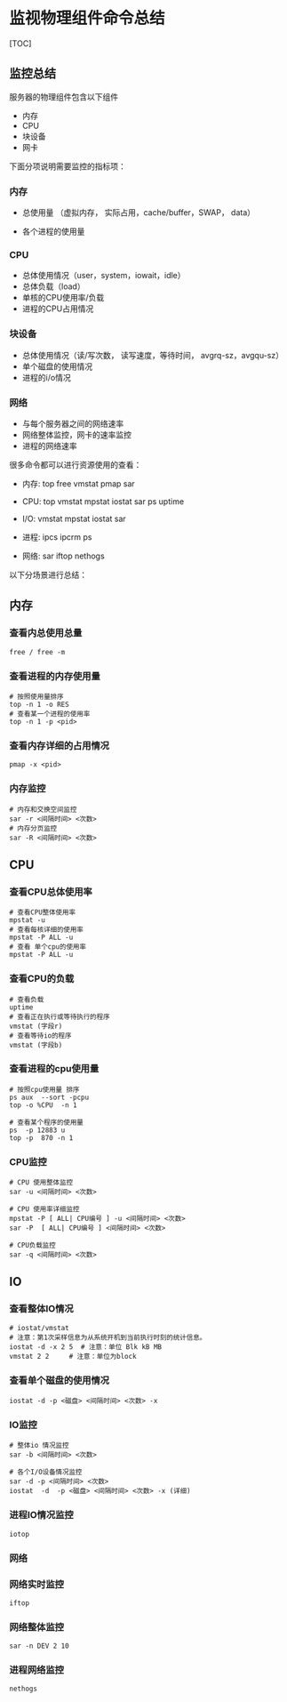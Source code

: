 # 监视物理组件命令总结



[TOC]

## 监控总结

服务器的物理组件包含以下组件

- 内存
- CPU
- 块设备
- 网卡

下面分项说明需要监控的指标项：

### 内存

- 总使用量  （虚拟内存， 实际占用，cache/buffer，SWAP， data）

- 各个进程的使用量 


### CPU

- 总体使用情况（user，system，iowait，idle）
- 总体负载（load）
- 单核的CPU使用率/负载
- 进程的CPU占用情况

### 块设备

- 总体使用情况（读/写次数， 读写速度，等待时间， avgrq-sz，avgqu-sz）
- 单个磁盘的使用情况
- 进程的i/o情况

### 网络

- 与每个服务器之间的网络速率
- 网络整体监控，网卡的速率监控
- 进程的网络速率

很多命令都可以进行资源使用的查看：

- 内存: top free vmstat pmap  sar 

- CPU: top vmstat mpstat iostat sar ps uptime

- I/O: vmstat mpstat iostat sar 

- 进程: ipcs ipcrm ps

- 网络: sar iftop nethogs 

   

以下分场景进行总结：

## 内存

### 查看内总使用总量

```
free / free -m
```

### 查看进程的内存使用量

```
# 按照使用量排序
top -n 1 -o RES
# 查看某一个进程的使用率
top -n 1 -p <pid>
```

### 查看内存详细的占用情况

```
pmap -x <pid>
```

### 内存监控

```
# 内存和交换空间监控
sar -r <间隔时间> <次数>
# 内存分页监控
sar -R <间隔时间> <次数>
```



## CPU

### 查看CPU总体使用率

```
# 查看CPU整体使用率
mpstat -u
# 查看每核详细的使用率
mpstat -P ALL -u
# 查看 单个cpu的使用率
mpstat -P ALL -u
```

### 查看CPU的负载

```
# 查看负载
uptime
# 查看正在执行或等待执行的程序
vmstat (字段r)
# 查看等待io的程序
vmstat (字段b)
```

### 查看进程的cpu使用量

```
# 按照cpu使用量 排序
ps aux  --sort -pcpu
top -o %CPU  -n 1 

# 查看某个程序的使用量
ps  -p 12883 u
top -p  870 -n 1

```

### CPU监控

```
# CPU 使用整体监控
sar -u <间隔时间> <次数>

# CPU 使用率详细监控
mpstat -P [ ALL| CPU编号 ] -u <间隔时间> <次数>
sar -P  [ ALL| CPU编号 ] <间隔时间> <次数>

# CPU负载监控
sar -q <间隔时间> <次数>
```



## IO

### 查看整体IO情况

```
# iostat/vmstat  
# 注意：第1次采样信息为从系统开机到当前执行时刻的统计信息。
iostat -d -x 2 5  # 注意：单位 Blk kB MB 
vmstat 2 2     # 注意：单位为block 
```

### 查看单个磁盘的使用情况

```
iostat -d -p <磁盘> <间隔时间> <次数> -x 
```

### IO监控

```
# 整体io 情况监控
sar -b <间隔时间> <次数>

# 各个I/O设备情况监控
sar -d -p <间隔时间> <次数>
iostat  -d  -p <磁盘> <间隔时间> <次数> -x (详细)
```

### 进程IO情况监控

```
iotop
```



### 网络

### 网络实时监控

```
iftop
```

### 网络整体监控

```
sar -n DEV 2 10 
```

### 进程网络监控

```
nethogs
```





